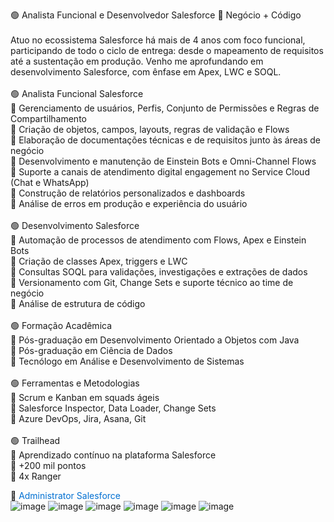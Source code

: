 🟢 Analista Funcional e Desenvolvedor Salesforce 🔹 Negócio + Código<br><br>
Atuo no ecossistema Salesforce há mais de 4 anos com foco funcional, participando de todo o ciclo de entrega: desde o mapeamento de requisitos até a sustentação em produção. Venho me aprofundando em desenvolvimento Salesforce, com ênfase em Apex, LWC e SOQL.<br><br>
🟢 Analista Funcional Salesforce<br>
🔹 Gerenciamento de usuários, Perfis, Conjunto de Permissões e Regras de Compartilhamento<br>
🔹 Criação de objetos, campos, layouts, regras de validação e Flows<br>
🔹 Elaboração de documentações técnicas e de requisitos junto às áreas de negócio<br>
🔹 Desenvolvimento e manutenção de Einstein Bots e Omni-Channel Flows<br>
🔹 Suporte a canais de atendimento digital engagement no Service Cloud (Chat e WhatsApp)<br>
🔹 Construção de relatórios personalizados e dashboards<br>
🔹 Análise de erros em produção e experiência do usuário<br><br>
🟢 Desenvolvimento Salesforce<br>
🔹 Automação de processos de atendimento com Flows, Apex e Einstein Bots<br>
🔹 Criação de classes Apex, triggers e LWC<br>
🔹 Consultas SOQL para validações, investigações e extrações de dados<br>
🔹 Versionamento com Git, Change Sets e suporte técnico ao time de negócio<br>
🔹 Análise de estrutura de código<br><br>
🟢 Formação Acadêmica<br>
🔹 Pós-graduação em Desenvolvimento Orientado a Objetos com Java<br>
🔹 Pós-graduação em Ciência de Dados<br>
🔹 Tecnólogo em Análise e Desenvolvimento de Sistemas<br><br>
🟢 Ferramentas e Metodologias<br>
🔹 Scrum e Kanban em squads ágeis<br>
🔹 Salesforce Inspector, Data Loader, Change Sets<br>
🔹 Azure DevOps, Jira, Asana, Git<br><br>
🟢 Trailhead<br>
🔹 Aprendizado contínuo na plataforma Salesforce<br>
🔹 +200 mil pontos<br>
🔹 4x Ranger<br>

📜 <span style="color:#0070d2">Administrator Salesforce</span><br>
![image](https://img.icons8.com/?size=100&id=40976&format=png&color=000000)
![image](https://img.icons8.com/?size=100&id=40979&format=png&color=000000)
![image](https://img.icons8.com/?size=100&id=40988&format=png&color=000000)
![image](https://img.icons8.com/?size=100&id=38804&format=png&color=000000)
![image](https://img.icons8.com/?size=100&id=13464&format=png&color=000000)
![image](https://img.icons8.com/?size=100&id=19293&format=png&color=000000)
